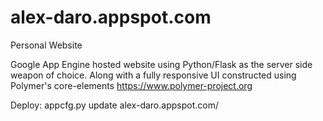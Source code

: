 alex-daro.appspot.com
=====================

Personal Website

Google App Engine hosted website using Python/Flask as the server side weapon of choice. Along with a fully responsive UI constructed using Polymer's core-elements https://www.polymer-project.org 

Deploy: appcfg.py update alex-daro.appspot.com/